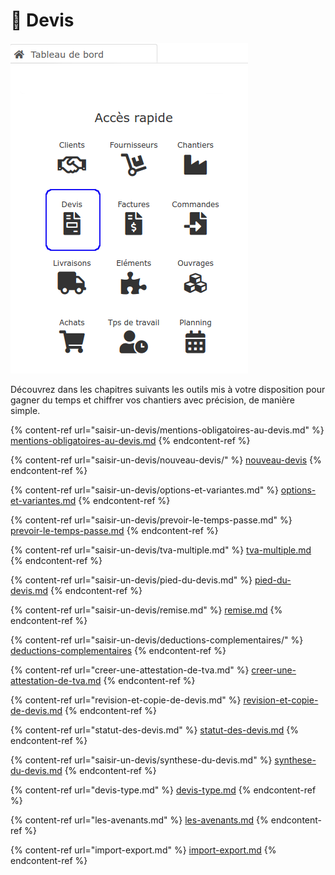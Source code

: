 # 📝 Devis

![](../../.gitbook/assets/devis-acces-rapide.png)



Découvrez dans les chapitres suivants les outils mis à votre disposition pour gagner du temps et chiffrer vos chantiers avec précision, de manière simple.

{% content-ref url="saisir-un-devis/mentions-obligatoires-au-devis.md" %}
[mentions-obligatoires-au-devis.md](saisir-un-devis/mentions-obligatoires-au-devis.md)
{% endcontent-ref %}

{% content-ref url="saisir-un-devis/nouveau-devis/" %}
[nouveau-devis](saisir-un-devis/nouveau-devis/)
{% endcontent-ref %}

{% content-ref url="saisir-un-devis/options-et-variantes.md" %}
[options-et-variantes.md](saisir-un-devis/options-et-variantes.md)
{% endcontent-ref %}

{% content-ref url="saisir-un-devis/prevoir-le-temps-passe.md" %}
[prevoir-le-temps-passe.md](saisir-un-devis/prevoir-le-temps-passe.md)
{% endcontent-ref %}

{% content-ref url="saisir-un-devis/tva-multiple.md" %}
[tva-multiple.md](saisir-un-devis/tva-multiple.md)
{% endcontent-ref %}

{% content-ref url="saisir-un-devis/pied-du-devis.md" %}
[pied-du-devis.md](saisir-un-devis/pied-du-devis.md)
{% endcontent-ref %}

{% content-ref url="saisir-un-devis/remise.md" %}
[remise.md](saisir-un-devis/remise.md)
{% endcontent-ref %}

{% content-ref url="saisir-un-devis/deductions-complementaires/" %}
[deductions-complementaires](saisir-un-devis/deductions-complementaires/)
{% endcontent-ref %}

{% content-ref url="creer-une-attestation-de-tva.md" %}
[creer-une-attestation-de-tva.md](creer-une-attestation-de-tva.md)
{% endcontent-ref %}

{% content-ref url="revision-et-copie-de-devis.md" %}
[revision-et-copie-de-devis.md](revision-et-copie-de-devis.md)
{% endcontent-ref %}

{% content-ref url="statut-des-devis.md" %}
[statut-des-devis.md](statut-des-devis.md)
{% endcontent-ref %}

{% content-ref url="saisir-un-devis/synthese-du-devis.md" %}
[synthese-du-devis.md](saisir-un-devis/synthese-du-devis.md)
{% endcontent-ref %}

{% content-ref url="devis-type.md" %}
[devis-type.md](devis-type.md)
{% endcontent-ref %}

{% content-ref url="les-avenants.md" %}
[les-avenants.md](les-avenants.md)
{% endcontent-ref %}

{% content-ref url="import-export.md" %}
[import-export.md](import-export.md)
{% endcontent-ref %}
